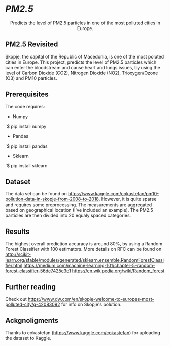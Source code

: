 # *PM2.5*
<p align="center">
Predicts the level of PM2.5 particles in one of the most polluted cities in Europe.
 </p>

## PM2.5 Revisited
Skopje, the capital of the Republic of Macedonia, is one of the most poluted cities in Europe. This project, predicts the level of PM2.5 particles which can enter the bloodstream and cause heart and lungs issues, by using the level of Carbon Dioxide (CO2), Nitrogen Dioxide (NO2), Trioxygen/Ozone (O3) and PM10 particles.  

## Prerequisites
The code requires:

* Numpy

`$ pip install numpy

* Pandas

`$ pip install pandas

* Sklearn

`$ pip install sklearn

## Dataset
The data set can be found on https://www.kaggle.com/cokastefan/pm10-pollution-data-in-skopje-from-2008-to-2018. However, it is quite sparse and requires some preprocessing. The measurements are aggregated based on geographical location (I've included an example). The PM2.5 particles are then divided into 20 equaly spaced categories.

## Results
The highest overall prediction accuracy is around 80%, by using a Random Forest Classifier with 100 estimators. More details on RFC can be found on
http://scikit-learn.org/stable/modules/generated/sklearn.ensemble.RandomForestClassifier.html
https://medium.com/machine-learning-101/chapter-5-random-forest-classifier-56dc7425c3e1
https://en.wikipedia.org/wiki/Random_forest

## Further reading
Check out https://www.dw.com/en/skopje-welcome-to-europes-most-polluted-city/g-42083092 for info on Skopje's polution.

## Ackgnoligments
Thanks to cokastefan (https://www.kaggle.com/cokastefan) for uploading the dataset to Kaggle.

